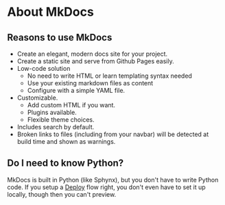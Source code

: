 # About MkDocs


## Reasons to use MkDocs

- Create an elegant, modern docs site for your project.
- Create a static site and serve from Github Pages easily.
- Low-code solution
    - No need to write HTML or learn templating syntax needed
    - Use your existing markdown files as content
    - Configure with a simple YAML file.
- Customizable.
    - Add custom HTML if you want.
    - Plugins available.
    - Flexible theme choices.
- Includes search by default.
- Broken links to files (including from your navbar) will be detected at build time and shown as warnings.


## Do I need to know Python?

MkDocs is built in Python (like Sphynx), but you don't have to write Python code. If you setup a [Deploy](deloy) flow right, you don't even have to set it up locally, though then you can't preview.
